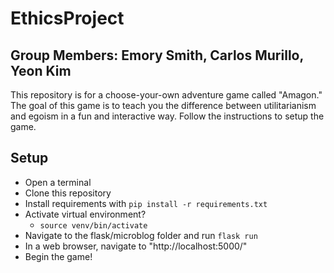 # EthicsProject
## Group Members: Emory Smith, Carlos Murillo, Yeon Kim
This repository is for a choose-your-own adventure game called "Amagon." 
The goal of this game is to teach you the difference between utilitarianism and egoism in a fun and interactive way. 
Follow the instructions to setup the game. 

## Setup
- Open a terminal 
- Clone this repository 
- Install requirements with `pip install -r requirements.txt`
- Activate virtual environment? 
	- `source venv/bin/activate`
-  Navigate to the flask/microblog folder and run `flask run`
- In a web browser, navigate to "http://localhost:5000/" 
-  Begin the game! 

